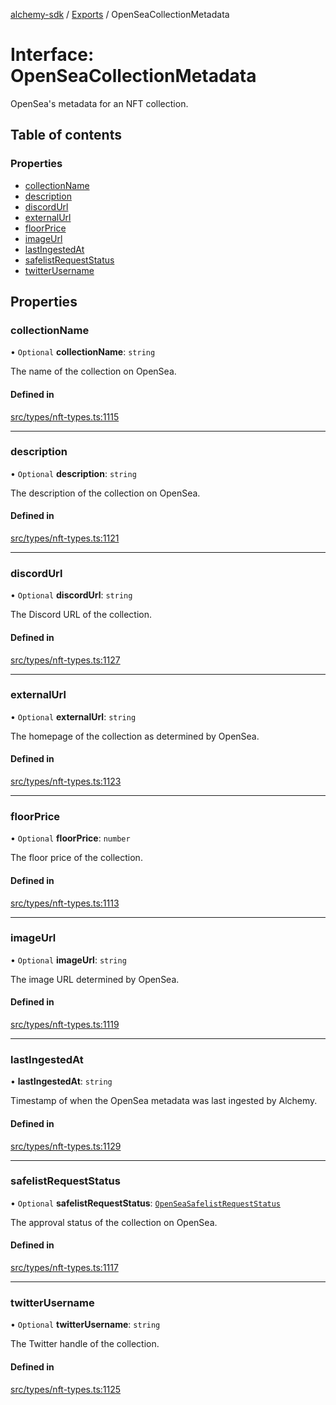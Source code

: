 [alchemy-sdk](../README.md) / [Exports](../modules.md) / OpenSeaCollectionMetadata

# Interface: OpenSeaCollectionMetadata

OpenSea's metadata for an NFT collection.

## Table of contents

### Properties

- [collectionName](OpenSeaCollectionMetadata.md#collectionname)
- [description](OpenSeaCollectionMetadata.md#description)
- [discordUrl](OpenSeaCollectionMetadata.md#discordurl)
- [externalUrl](OpenSeaCollectionMetadata.md#externalurl)
- [floorPrice](OpenSeaCollectionMetadata.md#floorprice)
- [imageUrl](OpenSeaCollectionMetadata.md#imageurl)
- [lastIngestedAt](OpenSeaCollectionMetadata.md#lastingestedat)
- [safelistRequestStatus](OpenSeaCollectionMetadata.md#safelistrequeststatus)
- [twitterUsername](OpenSeaCollectionMetadata.md#twitterusername)

## Properties

### collectionName

• `Optional` **collectionName**: `string`

The name of the collection on OpenSea.

#### Defined in

[src/types/nft-types.ts:1115](https://github.com/alchemyplatform/alchemy-sdk-js/blob/7ae04a5/src/types/nft-types.ts#L1115)

___

### description

• `Optional` **description**: `string`

The description of the collection on OpenSea.

#### Defined in

[src/types/nft-types.ts:1121](https://github.com/alchemyplatform/alchemy-sdk-js/blob/7ae04a5/src/types/nft-types.ts#L1121)

___

### discordUrl

• `Optional` **discordUrl**: `string`

The Discord URL of the collection.

#### Defined in

[src/types/nft-types.ts:1127](https://github.com/alchemyplatform/alchemy-sdk-js/blob/7ae04a5/src/types/nft-types.ts#L1127)

___

### externalUrl

• `Optional` **externalUrl**: `string`

The homepage of the collection as determined by OpenSea.

#### Defined in

[src/types/nft-types.ts:1123](https://github.com/alchemyplatform/alchemy-sdk-js/blob/7ae04a5/src/types/nft-types.ts#L1123)

___

### floorPrice

• `Optional` **floorPrice**: `number`

The floor price of the collection.

#### Defined in

[src/types/nft-types.ts:1113](https://github.com/alchemyplatform/alchemy-sdk-js/blob/7ae04a5/src/types/nft-types.ts#L1113)

___

### imageUrl

• `Optional` **imageUrl**: `string`

The image URL determined by OpenSea.

#### Defined in

[src/types/nft-types.ts:1119](https://github.com/alchemyplatform/alchemy-sdk-js/blob/7ae04a5/src/types/nft-types.ts#L1119)

___

### lastIngestedAt

• **lastIngestedAt**: `string`

Timestamp of when the OpenSea metadata was last ingested by Alchemy.

#### Defined in

[src/types/nft-types.ts:1129](https://github.com/alchemyplatform/alchemy-sdk-js/blob/7ae04a5/src/types/nft-types.ts#L1129)

___

### safelistRequestStatus

• `Optional` **safelistRequestStatus**: [`OpenSeaSafelistRequestStatus`](../enums/OpenSeaSafelistRequestStatus.md)

The approval status of the collection on OpenSea.

#### Defined in

[src/types/nft-types.ts:1117](https://github.com/alchemyplatform/alchemy-sdk-js/blob/7ae04a5/src/types/nft-types.ts#L1117)

___

### twitterUsername

• `Optional` **twitterUsername**: `string`

The Twitter handle of the collection.

#### Defined in

[src/types/nft-types.ts:1125](https://github.com/alchemyplatform/alchemy-sdk-js/blob/7ae04a5/src/types/nft-types.ts#L1125)
